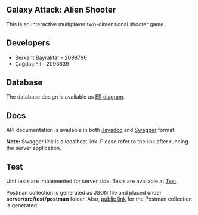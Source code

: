 
## Galaxy Attack: Alien Shooter

This is  an interactive multiplayer two-dimensional shooter game .

## Developers

* Berkant Bayraktar - 2098796
* Çağdaş Fil - 2093839

## Database

The database design is available as [ER diagram](http://144.122.71.144:8080/cagdas.fil/group10/src/master/server/docs/ER_Diagram.pdf).

## Docs

API documentation is available in both [Javadoc](https://cagdasfil.github.io/server-javadoc/index.html) and [Swagger]([http://localhost:8080/swagger-api-docs.html](http://localhost:8080/swagger-api-docs.html)) format.

**Note:**  Swagger link is a localhost link. Please refer to the link after running the server application.

## Test

Unit tests are implemented for server side. Tests are available at [Test](http://144.122.71.144:8080/cagdas.fil/group10/src/master/server/src/test/java/group10/server).

Postman collection is generated as JSON file and placed under **server/src/test/postman** folder. Also, [public link]([https://www.postman.com/collections/d30159534a9079925194](https://www.postman.com/collections/d30159534a9079925194)) for the Postman collection is generated.
